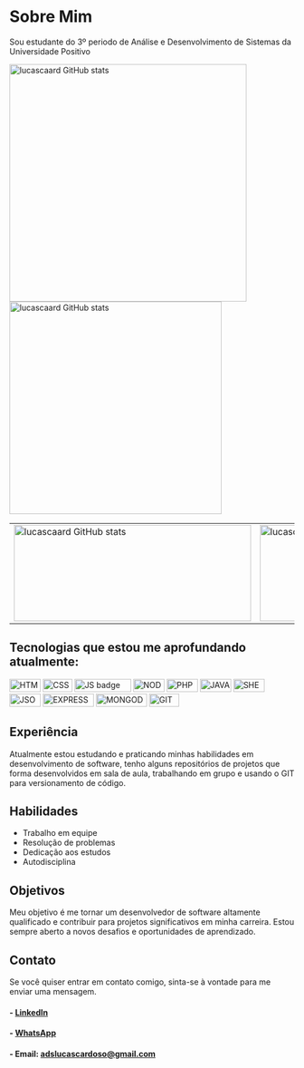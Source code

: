 # Sobre Mim

Sou estudante do 3º periodo de Análise e Desenvolvimento de Sistemas da Universidade Positivo

<div style="align: center;">
    <img src="https://github-readme-stats.vercel.app/api?username=lucascaard&show_icons=true&theme=dracula&layout=compact&include_all_commits=true&count_private=true" alt="lucascaard GitHub stats" heigth="170em" width="419em">
    <img src="https://github-readme-stats.vercel.app/api/top-langs/?username=lucascaard&layout=compact&langs_count=16&theme=dracula" alt="lucascaard GitHub stats" heigth="170em" width="375em">
</div>

<div align="center">
  <table>
    <tr>
      <td>
        <img src="https://github-readme-stats.vercel.app/api?username=lucascaard&show_icons=true&theme=dracula&layout=compact&include_all_commits=true&count_private=true" alt="lucascaard GitHub stats" height="170em" width="419em">
      </td>
      <td>
        <img src="https://github-readme-stats.vercel.app/api/top-langs/?username=lucascaard&layout=compact&langs_count=16&theme=dracula" alt="lucascaard GitHub stats" height="170em" width="375em">
      </td>
    </tr>
  </table>
</div>



## Tecnologias que estou me aprofundando atualmente:

<img src="https://img.shields.io/badge/-HTML-orange" alt="HTML badge" height="23" width="55">   <img src="https://img.shields.io/badge/-CSS-blue" alt="CSS badge" height="23" width="52">   <img src="https://img.shields.io/badge/-JAVASCRIPT-yellow" alt="JS badge" height="23" width="100">   <img src="https://img.shields.io/badge/-NODE-green" alt="NODE badge" height="23" width="55">   <img src="https://img.shields.io/badge/-PHP-blueviolet" alt="PHP badge" height="23" width="55">   <img src="https://img.shields.io/badge/-JAVA-9cf" alt="JAVA badge" height="23" width="55">   <img src="https://img.shields.io/badge/-SHELL-black" alt="SHELL badge" height="23" width="55">   <img src="https://img.shields.io/badge/-JSON-lightgrey" alt="JSON badge" height="23" width="55">   <img src="https://img.shields.io/badge/-EXPRESS-orange" alt="EXPRESS badge" height="23" width="90">   <img src="https://img.shields.io/badge/-MONGODB-brightgreen" alt="MONGODB badge" height="23" width="90">   <img src="https://img.shields.io/badge/-GIT-red" alt="GIT badge" height="23" width="53">



## Experiência

Atualmente estou estudando e praticando minhas habilidades em desenvolvimento de software, tenho alguns repositórios de projetos que forma desenvolvidos em sala de aula, trabalhando em grupo e usando o GIT para versionamento de código.

## Habilidades

- Trabalho em equipe
- Resolução de problemas
- Dedicação aos estudos
- Autodisciplina

## Objetivos

Meu objetivo é me tornar um desenvolvedor de software altamente qualificado e contribuir para projetos significativos em minha carreira. Estou sempre aberto a novos desafios e oportunidades de aprendizado.

## Contato

Se você quiser entrar em contato comigo, sinta-se à vontade para me enviar uma mensagem.

#### - [LinkedIn](https://www.linkedin.com/in/lucas-cardoso-de-carvalho-777582188/)
#### - [WhatsApp](https://wa.me/41999912106?text=Ol%C3%A1%20Lucas%2C%20te%20encontrei%20no%20GitHub.%20Podemos%20conversar%3F)
#### - Email: <adslucascardoso@gmail.com>

